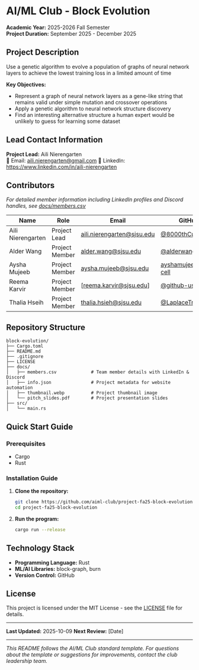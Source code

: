 # AI/ML Club - Block Evolution

**Academic Year:** 2025-2026 Fall Semester  
**Project Duration:** September 2025 - December 2025

## Project Description

Use a genetic algorithm to evolve a population of graphs of neural network layers to achieve the lowest training loss in a limited amount of time

**Key Objectives:**
- Represent a graph of neural network layers as a gene-like string that remains valid under simple mutation and crossover operations
- Apply a genetic algorithm to neural network structure discovery
- Find an interesting alternative structure a human expert would be unlikely to guess for learning some dataset

## Lead Contact Information

**Project Lead:** Aili Nierengarten  
📧 Email: aili.nierengarten@gmail.com
💼 LinkedIn: https://www.linkedin.com/in/aili-nierengarten

## Contributors

*For detailed member information including LinkedIn profiles and Discord handles, see [docs/members.csv](docs/members.csv)*

| Name | Role | Email | GitHub |
|------|------|-------|--------|
| Aili Nierengarten | Project Lead | aili.nierengarten@sjsu.edu | [@8000thCube](https://github.com/8000thCube) |
| Alder Wang | Project Member | alder.wang@sjsu.edu | [@alderwang06](https://github.com/alderwang06) |
| Aysha Mujeeb | Project Member | aysha.mujeeb@sjsu.edu | [ayshamujeeb2007-cell](https://github.com/ayshamujeeb2007-cell) |
| Reema Karvir | Project Member | [reema.karvir@sjsu.edu] | [@github-username](https://github.com/username) |
| Thalia Hseih | Project Member | thalia.hsieh@sjsu.edu | [@LaplaceTransfem](https://github.com/LaplaceTransfem) |

## Repository Structure

```
block-evolution/
├── Cargo.toml
├── README.md
├── .gitignore
├── LICENSE
├── docs/
│   ├── members.csv             # Team member details with LinkedIn & Discord
│   ├── info.json               # Project metadata for website automation
│   ├── thumbnail.webp          # Project thumbnail image
│   └── pitch_slides.pdf        # Project presentation slides
├── src/
│   └── main.rs
```

## Quick Start Guide

### Prerequisites
- Cargo
- Rust

### Installation Guide

1. **Clone the repository:**
   ```bash
   git clone https://github.com/aiml-club/project-fa25-block-evolution.git
   cd project-fa25-block-evolution
   ```

2. **Run the program:**
   ```bash
   cargo run --release
   ```

## Technology Stack

- **Programming Language:** Rust
- **ML/AI Libraries:** block-graph, burn
- **Version Control:** GitHub

## License

This project is licensed under the MIT License - see the [LICENSE](LICENSE) file for details.

---

**Last Updated:** 2025-10-09
**Next Review:** [Date]

---

*This README follows the AI/ML Club standard template. For questions about the template or suggestions for improvements, contact the club leadership team.*
